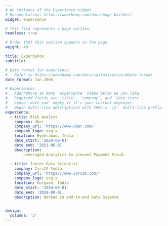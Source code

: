 ```yaml
---
# An instance of the Experience widget.
# Documentation: https://wowchemy.com/docs/page-builder/
widget: experience

# This file represents a page section.
headless: true

# Order that this section appears on the page.
weight: 40

title: Experience
subtitle:

# Date format for experience
#   Refer to https://wowchemy.com/docs/customization/#date-format
date_format: Jan 2006

# Experiences.
#   Add/remove as many `experience` items below as you like.
#   Required fields are `title`, `company`, and `date_start`.
#   Leave `date_end` empty if it's your current employer.
#   Begin multi-line descriptions with YAML's `|2-` multi-line prefix.
experience:
  - title: Risk Analyst
    company: Uber
    company_url: 'https://www.uber.com/'
    company_logo: org-x
    location: Hyderabad, India
    date_start: '2020-09-01'
    date_end: '2021-06-01'
    description:
        Leveraged Analytics to prevent Payment Fraud.
        
  - title: Junior Data Scientist
    company: Cars24 India
    company_url: 'https://www.cars24.com/'
    company_logo: org-x
    location: Gurgaon, India
    date_start: '2019-06-01'
    date_end: '2020-09-01'
    description: Worked in end-to-end Data Science
    

design:
  columns: '2'
---
```

